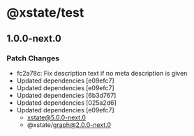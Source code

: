 # @xstate/test

## 1.0.0-next.0

### Patch Changes

- fc2a78c: Fix description text if no meta description is given
- Updated dependencies [e09efc7]
- Updated dependencies [e09efc7]
- Updated dependencies [6b3d767]
- Updated dependencies [025a2d6]
- Updated dependencies [e09efc7]
  - xstate@5.0.0-next.0
  - @xstate/graph@2.0.0-next.0
